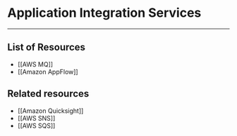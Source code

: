 # Application Integration Services
-------------
## List of Resources
- [[AWS MQ]]
- [[Amazon AppFlow]]



## Related resources
- [[Amazon Quicksight]]
- [[AWS SNS]]
- [[AWS SQS]]